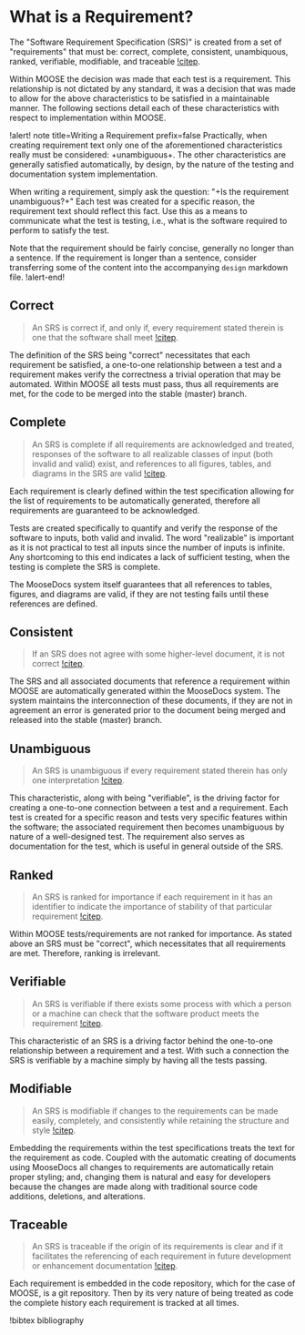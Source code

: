 # What is a Requirement?

The "Software Requirement Specification (SRS)" is created from a set of "requirements" that
must be: correct, complete, consistent, unambiquous, ranked, verifiable,
modifiable, and traceable [!citep](ieee1998recommended).

Within MOOSE the decision was made that each test is a requirement. This relationship is not
dictated by any standard, it was a decision that was made to allow for the above characteristics
to be satisfied in a maintainable manner. The following sections detail each of these
characteristics with respect to implementation within MOOSE.

!alert! note title=Writing a Requirement prefix=false
Practically, when creating requirement text only one of the aforementioned characteristics really
must be considered: +unambiguous+. The other characteristics are generally satisfied
automatically, by design, by the nature of the testing and documentation system implementation.

When writing a requirement, simply ask the question: "+Is the requirement unambiguous?+" Each
test was created for a specific reason, the requirement text should reflect this fact. Use this
as a means to communicate what the test is testing, i.e., what is the software required to
perform to satisfy the test.

Note that the requirement should be fairly concise, generally no longer than a sentence. If the
requirement is longer than a sentence, consider transferring some of the content into the
accompanying `design` markdown file.
!alert-end!


## Correct

> An SRS is correct if, and only if, every requirement stated therein is one that the software
> shall meet [!citep](ieee1998recommended).

The definition of the SRS being "correct" necessitates that each requirement be satisfied, a
one-to-one relationship between a test and a requirement makes verify the correctness a
trivial operation that may be automated. Within MOOSE all tests must pass, thus all requirements
are met, for the code to be merged into the stable (master) branch.

## Complete

> An SRS is complete if all requirements are acknowledged and treated, responses of the software
> to all realizable classes of input (both invalid and valid) exist, and references to all figures,
> tables, and diagrams in the SRS are valid [!citep](ieee1998recommended).

Each requirement is clearly defined within the test specification allowing for the list of
requirements to be automatically generated, therefore all requirements are guaranteed to be
acknowledged.

Tests are created specifically to quantify and verify the response of the software to inputs, both
valid and invalid. The word "realizable" is important as it is not practical to test all inputs
since the number of inputs is infinite. Any shortcoming to this end indicates a lack of sufficient
testing, when the testing is complete the SRS is complete.

The MooseDocs system itself guarantees that all references to tables, figures, and diagrams are
valid, if they are not testing fails until these references are defined.

## Consistent

> If an SRS does not agree with some higher-level document, it is not correct
> [!citep](ieee1998recommended).

The SRS and all associated documents that reference a requirement within MOOSE are automatically
generated within the MooseDocs system. The system maintains the interconnection of these documents,
if they are not in agreement an error is generated prior to the document being merged and released
into the stable (master) branch.

## Unambiguous

> An SRS is unambiguous if every requirement stated therein has only one interpretation
> [!citep](ieee1998recommended).

This characteristic, along with being "verifiable", is the driving factor for creating a
one-to-one connection between a test and a requirement. Each test is created for a specific reason
and tests very specific features within the software; the associated requirement then becomes
unambiguous by nature of a well-designed test. The requirement also serves as documentation for
the test, which is useful in general outside of the SRS.

## Ranked

> An SRS is ranked for importance if each requirement in it has an identifier to indicate the
> importance of stability of that particular requirement [!citep](ieee1998recommended).

Within MOOSE tests/requirements are not ranked for importance. As stated above an SRS must be
"correct", which necessitates that all requirements are met. Therefore, ranking is irrelevant.

## Verifiable

> An SRS is verifiable if there exists some process with which a person or a machine can check that
> the software product meets the requirement [!citep](ieee1998recommended).

This characteristic of an SRS is a driving factor behind the one-to-one relationship between
a requirement and a test. With such a connection the SRS is verifiable by a machine simply by
having all the tests passing.

## Modifiable

> An SRS is modifiable if changes to the requirements can be made easily, completely, and
> consistently while retaining the structure and style [!citep](ieee1998recommended).

Embedding the requirements within the test specifications treats the text for the requirement as
code. Coupled with the automatic creating of documents using MooseDocs all changes to requirements
are automatically retain proper styling; and, changing them is natural and easy for developers
because the changes are made along with traditional source code additions, deletions, and
alterations.

## Traceable

> An SRS is traceable if the origin of its requirements is clear and if it facilitates the
> referencing of each requirement in future development or enhancement documentation
> [!citep](ieee1998recommended).

Each requirement is embedded in the code repository, which for the case of MOOSE, is a git
repository. Then by its very nature of being treated as code the complete history each requirement
is tracked at all times.



!bibtex bibliography
